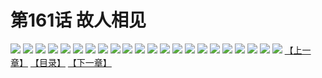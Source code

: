# 第161话 故人相见
![](https://s1.baozimh.com/scomic/sanyanxiaotianlu-samanhua/0/160-wc91/1.jpg)
![](https://s1.baozimh.com/scomic/sanyanxiaotianlu-samanhua/0/160-wc91/2.jpg)
![](https://s1.baozimh.com/scomic/sanyanxiaotianlu-samanhua/0/160-wc91/3.jpg)
![](https://s1.baozimh.com/scomic/sanyanxiaotianlu-samanhua/0/160-wc91/4.jpg)
![](https://s1.baozimh.com/scomic/sanyanxiaotianlu-samanhua/0/160-wc91/5.jpg)
![](https://s1.baozimh.com/scomic/sanyanxiaotianlu-samanhua/0/160-wc91/6.jpg)
![](https://s1.baozimh.com/scomic/sanyanxiaotianlu-samanhua/0/160-wc91/7.jpg)
![](https://s1.baozimh.com/scomic/sanyanxiaotianlu-samanhua/0/160-wc91/8.jpg)
![](https://s1.baozimh.com/scomic/sanyanxiaotianlu-samanhua/0/160-wc91/9.jpg)
![](https://s1.baozimh.com/scomic/sanyanxiaotianlu-samanhua/0/160-wc91/10.jpg)
![](https://s1.baozimh.com/scomic/sanyanxiaotianlu-samanhua/0/160-wc91/11.jpg)
![](https://s1.baozimh.com/scomic/sanyanxiaotianlu-samanhua/0/160-wc91/12.jpg)
![](https://s1.baozimh.com/scomic/sanyanxiaotianlu-samanhua/0/160-wc91/13.jpg)
![](https://s1.baozimh.com/scomic/sanyanxiaotianlu-samanhua/0/160-wc91/14.jpg)
![](https://s1.baozimh.com/scomic/sanyanxiaotianlu-samanhua/0/160-wc91/15.jpg)
![](https://s1.baozimh.com/scomic/sanyanxiaotianlu-samanhua/0/160-wc91/16.jpg)
![](https://s1.baozimh.com/scomic/sanyanxiaotianlu-samanhua/0/160-wc91/17.jpg)
![](https://s1.baozimh.com/scomic/sanyanxiaotianlu-samanhua/0/160-wc91/18.jpg)
![](https://s1.baozimh.com/scomic/sanyanxiaotianlu-samanhua/0/160-wc91/19.jpg)
![](https://s1.baozimh.com/scomic/sanyanxiaotianlu-samanhua/0/160-wc91/20.jpg)
![](https://s1.baozimh.com/scomic/sanyanxiaotianlu-samanhua/0/160-wc91/21.jpg)
![](https://s1.baozimh.com/scomic/sanyanxiaotianlu-samanhua/0/160-wc91/22.jpg)
[【上一章】](./160.md)
[【目录】](./README.md)
[【下一章】](./162.md)
